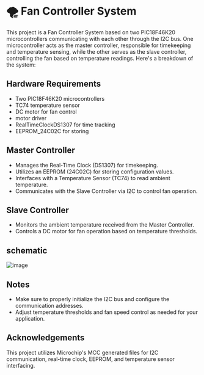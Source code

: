 # 🌪️ Fan Controller System 
This project is a Fan Controller System based on two PIC18F46K20 microcontrollers communicating with each other through the I2C bus. One microcontroller acts as the master controller, responsible for timekeeping and temperature sensing, while the other serves as the slave controller, controlling the fan based on temperature readings. Here's a breakdown of the system:

## Hardware Requirements
- Two PIC18F46K20 microcontrollers
- TC74 temperature sensor
- DC motor for fan control
- motor driver
- RealTimeClockDS1307 for time tracking
- EEPROM_24C02C for storing 

## Master Controller
- Manages the Real-Time Clock (DS1307) for timekeeping.
- Utilizes an EEPROM (24C02C) for storing configuration values.
- Interfaces with a Temperature Sensor (TC74) to read ambient temperature.
- Communicates with the Slave Controller via I2C to control fan operation.
  
## Slave Controller
- Monitors the ambient temperature received from the Master Controller.
- Controls a DC motor for fan operation based on temperature thresholds.

## schematic
![image](https://github.com/abdelrhmanmohsenn/Fan-controller-system/assets/146861505/68891ca1-5b78-418b-a99c-6f3c7936c0b0)

## Notes
- Make sure to properly initialize the I2C bus and configure the communication addresses.
- Adjust temperature thresholds and fan speed control as needed for your application.

## Acknowledgements
This project utilizes Microchip's MCC generated files for I2C communication, real-time clock, EEPROM, and temperature sensor interfacing.

